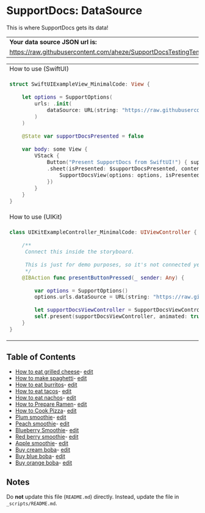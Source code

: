 # SupportDocs: DataSource
This is where SupportDocs gets its data!

<table>
  <tr>
    <td>
      <strong>Your data source JSON url is:
    </td>
  </tr>
  <tr>
    <td>
      <a id="datasource_url" href="https://raw.githubusercontent.com/aheze/SupportDocsTestingTemplate3/DataSource/_data/supportdocs_datasource.json">https://raw.githubusercontent.com/aheze/SupportDocsTestingTemplate3/DataSource/_data/supportdocs_datasource.json</a>
    </td>
  </tr>
</table>

<table>
  <tr>
    <td>
      How to use (SwiftUI)
    </td>
  </tr>
  <tr>
  <td>
     
  ```Swift
  struct SwiftUIExampleView_MinimalCode: View {
    
      let options = SupportOptions(
          urls: .init(
              dataSource: URL(string: "https://raw.githubusercontent.com/aheze/SupportDocsTestingTemplate3/DataSource/_data/supportdocs_datasource.json")!
          )
      )
    
      @State var supportDocsPresented = false
    
      var body: some View {
          VStack {
              Button("Present SupportDocs from SwiftUI!") { supportDocsPresented = true }
              .sheet(isPresented: $supportDocsPresented, content: {
                  SupportDocsView(options: options, isPresented: $supportDocsPresented)
              })
          }
      }
  }
  ```
  </td>
  </tr>
  
  <tr>
    <td>
      How to use (UIKit)
    </td>
  </tr>
  <tr>
  <td>
     
  ```Swift
  class UIKitExampleController_MinimalCode: UIViewController {
    
      /**
       Connect this inside the storyboard.
     
       This is just for demo purposes, so it's not connected yet.
       */
      @IBAction func presentButtonPressed(_ sender: Any) {
        
          var options = SupportOptions()
          options.urls.dataSource = URL(string: "https://raw.githubusercontent.com/aheze/SupportDocsTestingTemplate3/DataSource/_data/supportdocs_datasource.json")!
        
          let supportDocsViewController = SupportDocsViewController(options: options)
          self.present(supportDocsViewController, animated: true, completion: nil)
      }
  }
  ```
  </td>
  </tr>
</table>

## Table of Contents
- [How to eat grilled cheese](https://aheze.github.io/SupportDocsTestingTemplate3/Sample-FastFood/HowToEatGrilledCheese)- [edit](https://github.com/aheze.github.io/SupportDocsTestingTemplate3/Sample-FastFood/HowToEatGrilledCheese)
- [How to make spaghetti](https://aheze.github.io/SupportDocsTestingTemplate3/Sample-FastFood/HowToMakeSpaghetti)- [edit](https://github.com/aheze.github.io/SupportDocsTestingTemplate3/Sample-FastFood/HowToMakeSpaghetti)
- [How to eat burritos](https://aheze.github.io/SupportDocsTestingTemplate3/Sample-FastFood/HowToEatBurritos)- [edit](https://github.com/aheze.github.io/SupportDocsTestingTemplate3/Sample-FastFood/HowToEatBurritos)
- [How to eat tacos](https://aheze.github.io/SupportDocsTestingTemplate3/Sample-FastFood/HowToEatTacos)- [edit](https://github.com/aheze.github.io/SupportDocsTestingTemplate3/Sample-FastFood/HowToEatTacos)
- [How to eat nachos](https://aheze.github.io/SupportDocsTestingTemplate3/Sample-FastFood/HowToEatNachos)- [edit](https://github.com/aheze.github.io/SupportDocsTestingTemplate3/Sample-FastFood/HowToEatNachos)
- [How to Prepare Ramen](https://aheze.github.io/SupportDocsTestingTemplate3/Sample-FastFood/HowToPrepareRamen)- [edit](https://github.com/aheze.github.io/SupportDocsTestingTemplate3/Sample-FastFood/HowToPrepareRamen)
- [How to Cook Pizza](https://aheze.github.io/SupportDocsTestingTemplate3/Sample-FastFood/HowToCookPizza)- [edit](https://github.com/aheze.github.io/SupportDocsTestingTemplate3/Sample-FastFood/HowToCookPizza)
- [Plum smoothie](https://aheze.github.io/SupportDocsTestingTemplate3/Sample-Smoothies/Plum)- [edit](https://github.com/aheze.github.io/SupportDocsTestingTemplate3/Sample-Smoothies/Plum)
- [Peach smoothie](https://aheze.github.io/SupportDocsTestingTemplate3/Sample-Smoothies/Peach)- [edit](https://github.com/aheze.github.io/SupportDocsTestingTemplate3/Sample-Smoothies/Peach)
- [Blueberry Smoothie](https://aheze.github.io/SupportDocsTestingTemplate3/Sample-Smoothies/Blueberry)- [edit](https://github.com/aheze.github.io/SupportDocsTestingTemplate3/Sample-Smoothies/Blueberry)
- [Red berry smoothie](https://aheze.github.io/SupportDocsTestingTemplate3/Sample-Smoothies/RedBerries)- [edit](https://github.com/aheze.github.io/SupportDocsTestingTemplate3/Sample-Smoothies/RedBerries)
- [Apple smoothie](https://aheze.github.io/SupportDocsTestingTemplate3/Sample-Smoothies/Apple)- [edit](https://github.com/aheze.github.io/SupportDocsTestingTemplate3/Sample-Smoothies/Apple)
- [Buy cream boba](https://aheze.github.io/SupportDocsTestingTemplate3/Sample-Boba/BuyCreamBoba)- [edit](https://github.com/aheze.github.io/SupportDocsTestingTemplate3/Sample-Boba/BuyCreamBoba)
- [Buy blue boba](https://aheze.github.io/SupportDocsTestingTemplate3/Sample-Boba/BuyBlueBoba)- [edit](https://github.com/aheze.github.io/SupportDocsTestingTemplate3/Sample-Boba/BuyBlueBoba)
- [Buy orange boba](https://aheze.github.io/SupportDocsTestingTemplate3/Sample-Boba/BuyOrangeBoba)- [edit](https://github.com/aheze.github.io/SupportDocsTestingTemplate3/Sample-Boba/BuyOrangeBoba)


## Notes
Do **not** update this file (`README.md`) directly. Instead, update the file in `_scripts/README.md`.